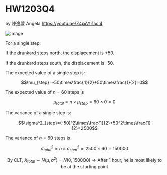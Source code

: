 # HW1203Q4

by 陳逸萱 Angela https://youtu.be/Z4pAYI1acI4
 
![image](https://github.com/user-attachments/assets/c80d25ae-2f51-462d-9906-5029792610c2)

For a single step:

If the drunkard steps north, the displacement is +50.

If the drunkard steps south, the displacement is -50.

The expected value of a single step is:

$$\mu_{step}=-50\times\frac{1}{2}+50\times\frac{1}{2}=0$$

The expected value of $n=60$ steps is

$$\mu_{total}=n\times\mu_{step}=60\times0=0$$

The variance of a single step is:

$$\sigma^2_{step}=(-50)^2\times\frac{1}{2}+50^2\times\frac{1}{2}=2500$$

The variance of $n=60$ steps is

$$\sigma^2_{total}=n\times\sigma^2_{step}=2500\times60=150000$$

$$\text{By CLT, }X_{total}\sim N(\mu, \sigma^2)=N(0, 150000)\Rightarrow \text{After 1 hour, he is most likely to be at the starting point}$$
